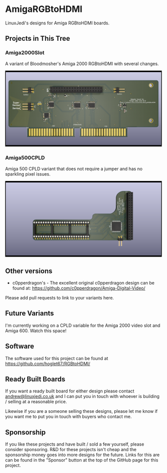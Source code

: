 # AmigaRGBtoHDMI

LinuxJedi's designs for Amiga RGBtoHDMI boards.

## Projects in This Tree

### Amiga2000Slot

A variant of Bloodmosher's Amiga 2000 RGBtoHDMI with several changes.

![Amiga 2000 Slot](Amiga2000Slot/videoslotadapter.png)

### Amiga500CPLD

Amiga 500 CPLD variant that does not require a jumper and has no sparkling pixel issues.

![Amiga 500 CPLD RGBtoHDMI](Amiga500CPLD/A500top.png)

## Other versions

- c0pperdragon's - The excellent original c0pperdragon design can be found at: https://github.com/c0pperdragon/Amiga-Digital-Video/

Please add pull requests to link to your variants here.

## Future Variants

I'm currently working on a CPLD variable for the Amiga 2000 video slot and Amiga 600. Watch this space!

## Software

The software used for this project can be found at https://github.com/hoglet67/RGBtoHDMI/

## Ready Built Boards

If you want a ready built board for either design please contact andrew@linuxjedi.co.uk and I can put you in touch with whoever is building / selling at a reasonable price.

Likewise if you are a someone selling these designs, please let me know if you want me to put you in touch with buyers who contact me.

## Sponsorship

If you like these projects and have built / sold a few yourself, please consider sponsoring. R&D for these projects isn't cheap and the sponsorship money goes into more designs for the future. Links for this are can be found in the "Sponsor" button at the top of the GitHub page for this project.
